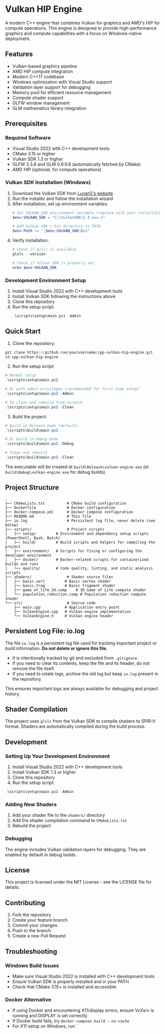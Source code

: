 # Vulkan HIP Engine

A modern C++ engine that combines Vulkan for graphics and AMD's HIP for compute operations. This engine is designed to provide high-performance graphics and compute capabilities with a focus on Windows-native deployment.

## Features

- Vulkan-based graphics pipeline
- AMD HIP compute integration
- Modern C++17 codebase
- Windows optimization with Visual Studio support
- Validation layer support for debugging
- Memory pool for efficient resource management
- Compute shader support
- GLFW window management
- GLM mathematics library integration

## Prerequisites

### Required Software
- Visual Studio 2022 with C++ development tools
- CMake 3.15 or higher
- Vulkan SDK 1.3 or higher
- GLFW 3.3.8 and GLM 0.9.9.8 (automatically fetched by CMake)
- AMD HIP (optional, for compute operations)

### Vulkan SDK Installation (Windows)

1. Download the Vulkan SDK from [LunarG's website](https://vulkan.lunarg.com/sdk/home#windows)
2. Run the installer and follow the installation wizard
3. After installation, set up environment variables:
   ```powershell
   # Set VULKAN_SDK environment variable (replace with your installation path)
   $env:VULKAN_SDK = "C:\VulkanSDK\1.3.xxx.x"
   
   # Add Vulkan SDK's bin directory to PATH
   $env:Path += ";$env:VULKAN_SDK\Bin"
   ```
4. Verify installation:
   ```powershell
   # Check if glslc is available
   glslc --version
   
   # Check if Vulkan SDK is properly set
   echo $env:VULKAN_SDK
   ```

### Development Environment Setup

1. Install Visual Studio 2022 with C++ development tools
2. Install Vulkan SDK following the instructions above
3. Clone this repository
4. Run the setup script:
   ```powershell
   .\scripts\setup\main.ps1 -Admin
   ```

## Quick Start

1. Clone the repository:
```powershell
git clone https://github.com/yourusername/cpp-vulkan-hip-engine.git
cd cpp-vulkan-hip-engine
```

2. Run the setup script:
```powershell
# Normal setup
.\scripts\setup\main.ps1

# Or with admin privileges (recommended for first-time setup)
.\scripts\setup\main.ps1 -Admin

# To clean and rebuild from scratch
.\scripts\setup\main.ps1 -Clean
```

3. Build the project:
```powershell
# Build in Release mode (default)
.\scripts\build\main.ps1

# Or build in Debug mode
.\scripts\build\main.ps1 -Debug

# Clean and rebuild
.\scripts\build\main.ps1 -Clean
```

The executable will be created at `build\Release\vulkan-engine.exe` (or `build\Debug\vulkan-engine.exe` for debug builds).

## Project Structure

```
.
├── CMakeLists.txt          # CMake build configuration
├── Dockerfile              # Docker configuration
├── docker-compose.yml      # Docker Compose configuration
├── README.md               # This file
├── io.log                  # Persistent log file, never delete (see below)
├── scripts/                # Project scripts
│   ├── setup/         # Environment and dependency setup scripts (PowerShell, Bash, Batch)
│   ├── build/         # Build scripts and helpers for compiling the project
│   ├── environment/   # Scripts for fixing or configuring the developer environment
│   ├── docker/        # Docker-related scripts for containerized builds and runs
│   └── quality/       # Code quality, linting, and static analysis scripts
├── shaders/                # Shader source files
│   ├── basic.vert         # Basic vertex shader
│   ├── basic.frag         # Basic fragment shader
│   ├── game_of_life_3d.comp    # 3D Game of Life compute shader
│   └── population_reduction.comp # Population reduction compute shader
└── src/                    # Source code
    ├── main.cpp           # Application entry point
    ├── VulkanEngine.cpp   # Vulkan engine implementation
    └── VulkanEngine.h     # Vulkan engine header
```

## Persistent Log File: io.log

The file `io.log` is a persistent log file used for tracking important project or build information. **Do not delete or ignore this file.**

- It is intentionally tracked by git and excluded from `.gitignore`.
- If you need to clear its contents, keep the file and its header, do not remove the file itself.
- If you need to rotate logs, archive the old log but keep `io.log` present in the repository.

This ensures important logs are always available for debugging and project history.

## Shader Compilation

The project uses `glslc` from the Vulkan SDK to compile shaders to SPIR-V format. Shaders are automatically compiled during the build process.

## Development

### Setting Up Your Development Environment

1. Install Visual Studio 2022 with C++ development tools
2. Install Vulkan SDK 1.3 or higher
3. Clone this repository
4. Run the setup script:
```powershell
.\scripts\setup\main.ps1 -Admin
```

### Adding New Shaders

1. Add your shader file to the `shaders/` directory
2. Add the shader compilation command to `CMakeLists.txt`
3. Rebuild the project

### Debugging

The engine includes Vulkan validation layers for debugging. They are enabled by default in debug builds.

## License

This project is licensed under the MIT License - see the LICENSE file for details.

## Contributing

1. Fork the repository
2. Create your feature branch
3. Commit your changes
4. Push to the branch
5. Create a new Pull Request 

## Troubleshooting

### Windows Build Issues
- Make sure Visual Studio 2022 is installed with C++ development tools
- Ensure Vulkan SDK is properly installed and in your PATH
- Check that CMake 3.15+ is installed and accessible

### Docker Alternative
- If using Docker and encountering X11/display errors, ensure VcXsrv is running and DISPLAY is set correctly
- If Docker build fails, try `docker-compose build --no-cache`
- For X11 setup on Windows, run `